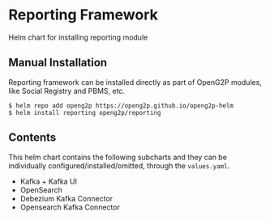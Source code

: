 # Reporting Framework

Helm chart for installing reporting module

## Manual Installation

Reporting framework can be installed directly as part of OpenG2P modules, like Social Registry and PBMS, etc.

```console
$ helm repo add openg2p https://openg2p.github.io/openg2p-helm
$ helm install reporting openg2p/reporting
```

## Contents

This helm chart contains the following subcharts and they can be individually configured/installed/omitted, through the `values.yaml`.
- Kafka + Kafka UI
- OpenSearch
- Debezium Kafka Connector
- Opensearch Kafka Connector
